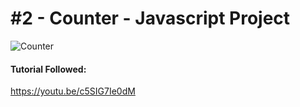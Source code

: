 # #2 - Counter - Javascript Project

![Counter](https://j.gifs.com/D1yJw5.gif)

#### Tutorial Followed: 
<a href='https://youtu.be/c5SIG7Ie0dM'>https://youtu.be/c5SIG7Ie0dM</a>
